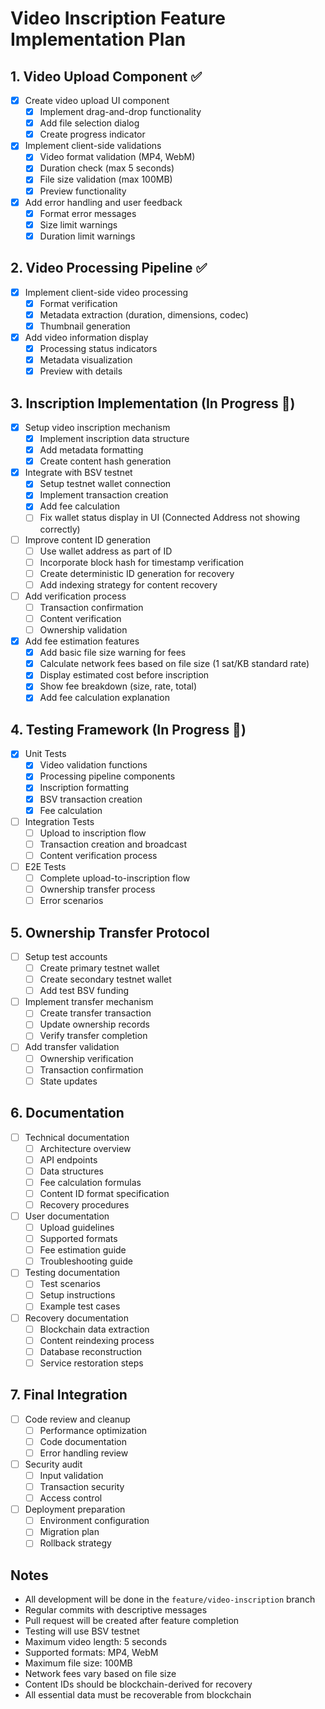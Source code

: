 # Video Inscription Feature Implementation Plan

## 1. Video Upload Component ✅
- [x] Create video upload UI component
  - [x] Implement drag-and-drop functionality
  - [x] Add file selection dialog
  - [x] Create progress indicator
- [x] Implement client-side validations
  - [x] Video format validation (MP4, WebM)
  - [x] Duration check (max 5 seconds)
  - [x] File size validation (max 100MB)
  - [x] Preview functionality
- [x] Add error handling and user feedback
  - [x] Format error messages
  - [x] Size limit warnings
  - [x] Duration limit warnings

## 2. Video Processing Pipeline ✅
- [x] Implement client-side video processing
  - [x] Format verification
  - [x] Metadata extraction (duration, dimensions, codec)
  - [x] Thumbnail generation
- [x] Add video information display
  - [x] Processing status indicators
  - [x] Metadata visualization
  - [x] Preview with details

## 3. Inscription Implementation (In Progress 🔄)
- [x] Setup video inscription mechanism
  - [x] Implement inscription data structure
  - [x] Add metadata formatting
  - [x] Create content hash generation
- [x] Integrate with BSV testnet
  - [x] Setup testnet wallet connection
  - [x] Implement transaction creation
  - [x] Add fee calculation
  - [ ] Fix wallet status display in UI (Connected Address not showing correctly)
- [ ] Improve content ID generation
  - [ ] Use wallet address as part of ID
  - [ ] Incorporate block hash for timestamp verification
  - [ ] Create deterministic ID generation for recovery
  - [ ] Add indexing strategy for content recovery
- [ ] Add verification process
  - [ ] Transaction confirmation
  - [ ] Content verification
  - [ ] Ownership validation
- [x] Add fee estimation features
  - [x] Add basic file size warning for fees
  - [x] Calculate network fees based on file size (1 sat/KB standard rate)
  - [x] Display estimated cost before inscription
  - [x] Show fee breakdown (size, rate, total)
  - [x] Add fee calculation explanation

## 4. Testing Framework (In Progress 🔄)
- [x] Unit Tests
  - [x] Video validation functions
  - [x] Processing pipeline components
  - [x] Inscription formatting
  - [x] BSV transaction creation
  - [x] Fee calculation
- [ ] Integration Tests
  - [ ] Upload to inscription flow
  - [ ] Transaction creation and broadcast
  - [ ] Content verification process
- [ ] E2E Tests
  - [ ] Complete upload-to-inscription flow
  - [ ] Ownership transfer process
  - [ ] Error scenarios

## 5. Ownership Transfer Protocol
- [ ] Setup test accounts
  - [ ] Create primary testnet wallet
  - [ ] Create secondary testnet wallet
  - [ ] Add test BSV funding
- [ ] Implement transfer mechanism
  - [ ] Create transfer transaction
  - [ ] Update ownership records
  - [ ] Verify transfer completion
- [ ] Add transfer validation
  - [ ] Ownership verification
  - [ ] Transaction confirmation
  - [ ] State updates

## 6. Documentation
- [ ] Technical documentation
  - [ ] Architecture overview
  - [ ] API endpoints
  - [ ] Data structures
  - [ ] Fee calculation formulas
  - [ ] Content ID format specification
  - [ ] Recovery procedures
- [ ] User documentation
  - [ ] Upload guidelines
  - [ ] Supported formats
  - [ ] Fee estimation guide
  - [ ] Troubleshooting guide
- [ ] Testing documentation
  - [ ] Test scenarios
  - [ ] Setup instructions
  - [ ] Example test cases
- [ ] Recovery documentation
  - [ ] Blockchain data extraction
  - [ ] Content reindexing process
  - [ ] Database reconstruction
  - [ ] Service restoration steps

## 7. Final Integration
- [ ] Code review and cleanup
  - [ ] Performance optimization
  - [ ] Code documentation
  - [ ] Error handling review
- [ ] Security audit
  - [ ] Input validation
  - [ ] Transaction security
  - [ ] Access control
- [ ] Deployment preparation
  - [ ] Environment configuration
  - [ ] Migration plan
  - [ ] Rollback strategy

## Notes
- All development will be done in the `feature/video-inscription` branch
- Regular commits with descriptive messages
- Pull request will be created after feature completion
- Testing will use BSV testnet
- Maximum video length: 5 seconds
- Supported formats: MP4, WebM
- Maximum file size: 100MB
- Network fees vary based on file size
- Content IDs should be blockchain-derived for recovery
- All essential data must be recoverable from blockchain 